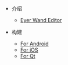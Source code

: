 <!-- docs/_sidebar.md -->
- 介绍
    - [Eyer Wand Editor](/)

- 构建
    - [For Android](Build/Android)
    - [For iOS](Build/iOS.md)
    - [For Qt](Build/Qt.md)
